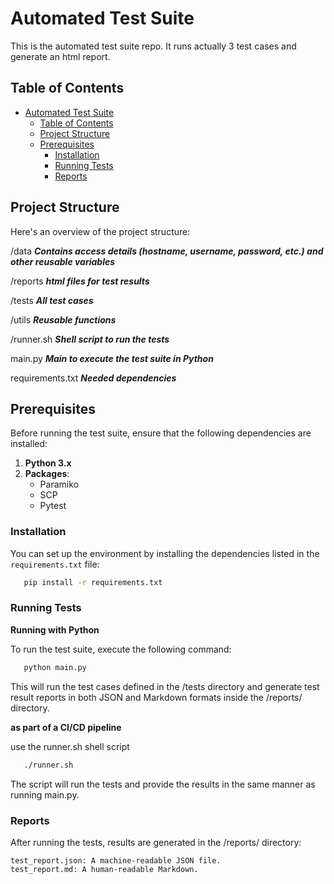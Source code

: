 # Automated Test Suite

This is the automated test suite repo. It runs actually 3 test cases and generate an html report.


## Table of Contents


- [Automated Test Suite](#automated-test-suite)
  - [Table of Contents](#table-of-contents)
  - [Project Structure](#project-structure)
  - [Prerequisites](#prerequisites)
    - [Installation](#installation)
    - [Running Tests](#running-tests)
    - [Reports](#reports)

## Project Structure

Here's an overview of the project structure:

/data ***Contains access details (hostname, username, password, etc.) and other reusable variables***

/reports ***html files for test results***

/tests ***All test cases***

/utils ***Reusable functions***

/runner.sh ***Shell script to run the tests***

main.py ***Main to execute the test suite in Python***

requirements.txt ***Needed dependencies***

## Prerequisites

Before running the test suite, ensure that the following dependencies are installed:

1. **Python 3.x**
2. **Packages**:
   - Paramiko
   - SCP
   - Pytest

### Installation

You can set up the environment by installing the dependencies listed in the `requirements.txt` file:

```bash
   pip install -r requirements.txt
```

### Running Tests

**Running with Python**

To run the test suite, execute the following command:

```bash
   python main.py
```


This will run the test cases defined in the /tests directory and generate test result reports in both JSON and Markdown formats inside the /reports/ directory.


**as part of a CI/CD pipeline**

use the runner.sh shell script

```bash
   ./runner.sh
```

The script will run the tests and provide the results in the same manner as running main.py.

### Reports

After running the tests, results are generated in the /reports/ directory:

    test_report.json: A machine-readable JSON file.
    test_report.md: A human-readable Markdown.
